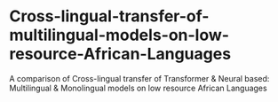 # Cross-lingual-transfer-of-multilingual-models-on-low-resource-African-Languages
A comparison of Cross-lingual transfer of Transformer &amp; Neural based: Multilingual &amp; Monolingual models on low resource African Languages
